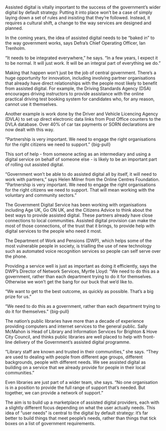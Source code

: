 Assisted digital is vitally important to the success of the government’s wider digital by default strategy. Putting it into place won’t be a case of simply laying down a set of rules and insisting that they’re followed. Instead, it requires a cultural shift, a change to the way services are designed and planned. 

In the coming years, the idea of assisted digital needs to be “baked in” to the way government works, says Defra’s Chief Operating Officer, Ian Trenholm.

“It needs to be integrated everywhere,” he says. “In a few years, I expect it to be normal. It will just work. It will be an integral part of everything we do.”

Making that happen won’t just be the job of central government. There’s a huge opportunity for innovation, including involving partner organisations that already have direct relationships with the people most likely to benefit from assisted digital. For example, the Driving Standards Agency (DSA) encourages driving instructors to provide assistance with the online practical driving test booking system for candidates who, for any reason, cannot use it themselves. 

Another example is work done by the Driver and Vehicle Licencing Agency (DVLA) to set up direct electronic data links from Post Office counters to the DVLA database. Over 40% of car tax payments or SORN declarations are now dealt with this way.

“Partnership is very important. We need to engage the right organisations for the right citizens we need to support.”
{big-pull}

This sort of help - from someone acting as an intermediary and using a digital service on behalf of someone else - is likely to be an important part of rolling out assisted digital.

“Government won’t be able to do assisted digital all by itself, it will need to work with partners,” says Helen Milner from the Online Centres Foundation. “Partnership is very important. We need to engage the right organisations for the right citizens we need to support. That will mean working with the voluntary and community sectors.” 

The Government Digital Service has been working with organisations including Age UK, Go ON UK, and the Citizens Advice to think about the best ways to provide assisted digital. These partners already have close connections to local communities. Assisted digital provision can make the most of those connections, of the trust that it brings, to provide help with digital services to the people who need it most.

The Department of Work and Pensions (DWP), which helps some of the most vulnerable people in society, is trialling the use of new technology such as automated voice recognition services so people can self serve over the phone. 

Providing a service well is just as important as doing it efficiently, says the DWP’s Director of Network Services, Myrtle Lloyd: “We need to do this as a government, rather than each department trying to do it for themselves. Otherwise we won’t get the bang for our buck that we’d like to.

“We want to get to the best outcome, as quickly as possible. That’s a big prize for us.”

“We need to do this as a government, rather than each department trying to do it for themselves."
{big-pull}

The nation’s public libraries have more than a decade of experience providing computers and internet services to the general public. Sally McMahon is Head of Library and Information Services for Brighton & Hove City Council, and thinks public libraries are well placed to help with front-line delivery of the Government’s assisted digital programme.

“Library staff are known and trusted in their communities,” she says. “They are used to dealing with people from different age groups, different backgrounds, people with different needs. We see assisted digital as building on a service that we already provide for people in their local communities.”

Even libraries are just part of a wider team, she says. “No one organisation is in a position to provide the full range of support that’s needed. But together, we can provide a network of support.”

The aim is to build up a marketplace of assisted digital providers, each with a slightly different focus depending on what the user actually needs. This idea of “user needs” is central to the digital by default strategy: it’s far better to build things that meet people’s needs, rather than things that tick boxes on a list of government requirements. 
